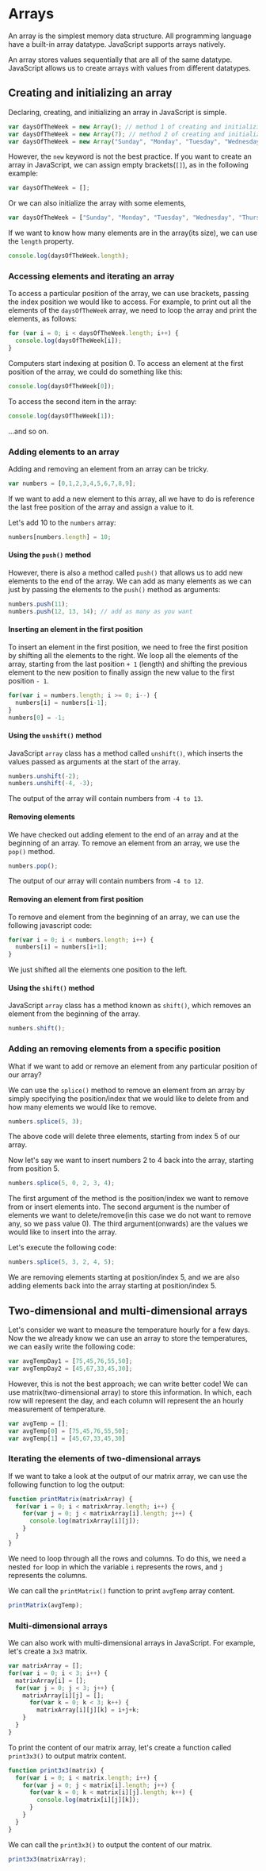 # Arrays

An array is the simplest memory data structure. All programming language have a built-in array datatype. JavaScript supports arrays natively.

An array stores values sequentially that are all of the same datatype. JavaScript allows us to create arrays with values from different datatypes.

## Creating and initializing an array

Declaring, creating, and initializing an array in JavaScript is simple.

```javascript
var daysOfTheWeek = new Array(); // method 1 of creating and initializing an array using the keyword new
var daysOfTheWeek = new Array(7); // method 2 of creating and initializing an array by specifying the length of the array
var daysOfTheWeek = new Array("Sunday", "Monday", "Tuesday", "Wednesday", "Thursday", "Friday", "Saturday"); // method 3 of creating and initializing an array by passing the array elements directly to its constructor
```

However, the `new` keyword is not the best practice. If you want to create an array in JavaScript, we can assign empty brackets(`[]`), as in the following example:

```javascript
var daysOfTheWeek = [];
```

Or we can also initialize the array with some elements,

```javascript
var daysOfTheWeek = ["Sunday", "Monday", "Tuesday", "Wednesday", "Thursday", "Friday", "Saturday"];
```

If we want to know how many elements are in the array(its size), we can use the `length` property.

```javascript
console.log(daysOfTheWeek.length);
```

### Accessing elements and iterating an array

To access a particular position of the array, we can use brackets, passing the index position we would like to access. For example, to print out all the elements of the `daysOfTheWeek` array, we need to loop the array and print the elements, as follows:

```javascript
for (var i = 0; i < daysOfTheWeek.length; i++) {
  console.log(daysOfTheWeek[i]);
}
```

Computers start indexing at position 0. To access an element at the first position of the array, we could do something like this:

```javascript
console.log(daysOfTheWeek[0]);
```

To access the second item in the array:

```javascript
console.log(daysOfTheWeek[1]);
```

...and so on.

### Adding elements to an array

Adding and removing an element from an array can be tricky.

```javascript
var numbers = [0,1,2,3,4,5,6,7,8,9];
```

If we want to add a new element to this array, all we have to do is reference the last free position of the array and assign a value to it.

Let's add 10 to the `numbers` array:

```javascript
numbers[numbers.length] = 10;
```

#### Using the `push()` method

However, there is also a method called `push()` that allows us to add new elements to the end of the array. We can add as many elements as we can just by passing the elements to the `push()` method as arguments:

```javascript
numbers.push(11);
numbers.push(12, 13, 14); // add as many as you want
```

#### Inserting an element in the first position

To insert an element in the first position, we need to free the first position by shifting all the elements to the right. We loop all the elements of the array, starting from the last position `+ 1` (length) and shifting the previous element to the new position to finally assign the new value to the first position `- 1`.

```javascript
for(var i = numbers.length; i >= 0; i--) {
  numbers[i] = numbers[i-1];
}
numbers[0] = -1;
```

#### Using the `unshift()` method

JavaScript `array` class has a method called `unshift()`, which inserts the values passed as arguments at the start of the array.

```javascript
numbers.unshift(-2);
numbers.unshift(-4, -3);
```

The output of the array will contain numbers from `-4 to 13`.

#### Removing elements

We have checked out adding element to the end of an array and at the beginning of an array. To remove an element from an array, we use the `pop()` method.

```javascript
numbers.pop();
```

The output of our array will contain numbers from `-4 to 12`.

#### Removing an element from first position

To remove and element from the beginning of an array, we can use the following javascript code:

```javascript
for(var i = 0; i < numbers.length; i++) {
  numbers[i] = numbers[i+1];
}
```

We just shifted all the elements one position to the left.

#### Using the `shift()` method

JavaScript `array` class has a method known as `shift()`, which removes an element from the beginning of the array.

```javascript
numbers.shift();
```

### Adding an removing elements from a specific position

What if we want to add or remove an element from any particular position of our array?

We can use the `splice()` method to remove an element from an array by simply specifying the position/index that we would like to delete from and how many elements we would like to remove.

```javascript
numbers.splice(5, 3);
```

The above code will delete three elements, starting from index 5 of our array.

Now let's say we want to insert numbers 2 to 4 back into the array, starting from position 5.

```javascript
numbers.splice(5, 0, 2, 3, 4);
```

The first argument of the method is the position/index we want to remove from or insert elements into.
The second argument is the number of elements we want to delete/remove(in this case we do not want to remove any, so we pass value 0).
The third argument(onwards) are the values we would like to insert into the array.

Let's execute the following code:

```javascript
numbers.splice(5, 3, 2, 4, 5);
```

We are removing elements starting at position/index 5, and we are also adding elements back into the array starting at position/index 5.

## Two-dimensional and multi-dimensional arrays

Let's consider we want to measure the temperature hourly for a few days. Now the we already know we can use an array to store the temperatures, we can easily write the following code:

```javascript
var avgTempDay1 = [75,45,76,55,50];
var avgTempDay2 = [45,67,33,45,30];
```

However, this is not the best approach; we can write better code! We can use matrix(two-dimensional array) to store this information. In which, each row will represent the day, and each column will represent the an hourly measurement of temperature.

```javascript
var avgTemp = [];
var avgTemp[0] = [75,45,76,55,50];
var avgTemp[1] = [45,67,33,45,30]
```

### Iterating the elements of two-dimensional arrays

If we want to take a look at the output of our matrix array, we can use the following function to log the output:

```javascript
function printMatrix(matrixArray) {
  for(var i = 0; i < matrixArray.length; i++) {
    for(var j = 0; j < matrixArray[i].length; j++) {
      console.log(matrixArray[i][j]);
    }
  }
}
```

We need to loop through all the rows and columns. To do this, we need a nested `for` loop in which the variable `i` represents the rows, and `j` represents the columns.

We can call the `printMatrix()` function to print `avgTemp` array content.

```javascript
printMatrix(avgTemp);
```

### Multi-dimensional arrays

We can also work with multi-dimensional arrays in JavaScript.
For example, let's create a `3x3` matrix.

```javascript
var matrixArray = [];
for(var i = 0; i < 3; i++) {
  matrixArray[i] = [];
  for(var j = 0; j < 3; j++) {
    matrixArray[i][j] = [];
      for(var k = 0; k < 3; k++) {
        matrixArray[i][j][k] = i+j+k;
    }
  }
}
```

To print the content of our matrix array, let's create a function called `print3x3()` to output matrix content.

```javascript
function print3x3(matrix) {
  for(var i = 0; i < matrix.length; i++) {
    for(var j = 0; j < matrix[i].length; j++) {
      for(var k = 0; k < matrix[i][j].length; k++) {
        console.log(matrix[i][j][k]);
      }
    }
  }
}
```

We can call the `print3x3()` to output the content of our matrix.

```javascript
print3x3(matrixArray);
```
